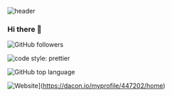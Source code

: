 

![header](https://capsule-render.vercel.app/api?type=waving&height=280&color=0:EEFF00,100:a82da8&text=Welcome!&fontColor=FFFFFF&fontAlignY=20&desc=municef1%27s%20github&descAlign=80)

### Hi there 👋


![GitHub followers](https://img.shields.io/github/followers/municef1?style=social)

![code style: prettier](https://img.shields.io/badge/code_style-prettier-ff69b4.svg?style=flat-square)

![GitHub top language](https://img.shields.io/github/languages/top/municef1/your-repo-name)

![Website](https://img.shields.io/website?up_message=online&url=https://dacon.io/myprofile/447202/home)](https://dacon.io/myprofile/447202/home)



<!--
**municef1/municef1** is a ✨ _special_ ✨ repository because its `README.md` (this file) appears on your GitHub profile.

Here are some ideas to get you started:

- 🔭 I’m currently working on ...
- 🌱 I’m currently learning ...
- 👯 I’m looking to collaborate on ...
- 🤔 I’m looking for help with ...
- 💬 Ask me about ...
- 📫 How to reach me: ...
- 😄 Pronouns: ...
- ⚡ Fun fact: ...
정보!
헤더는 https://github.com/kyechan99/capsule-render
뱃지는 https://shields.io/


-->


